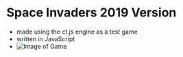 # Space Invaders 2019 Version
* made using the ct.js engine as a test game
* written in JavaScript
* ![Image of Game](../master/githubstuff/ctSpaceShooter.png)

